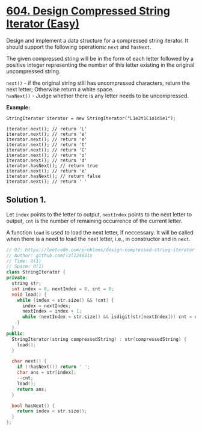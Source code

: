 # [604. Design Compressed String Iterator (Easy)](https://leetcode.com/problems/design-compressed-string-iterator)

Design and implement a data structure for a compressed string iterator. It should support the following operations: `next` and `hasNext`.

The given compressed string will be in the form of each letter followed by a positive integer representing the number of this letter existing in the original uncompressed string.

`next()` - if the original string still has uncompressed characters, return the next letter; Otherwise return a white space.  
`hasNext()` - Judge whether there is any letter needs to be uncompressed.

**Example:**

```
StringIterator iterator = new StringIterator("L1e2t1C1o1d1e1");

iterator.next(); // return 'L'
iterator.next(); // return 'e'
iterator.next(); // return 'e'
iterator.next(); // return 't'
iterator.next(); // return 'C'
iterator.next(); // return 'o'
iterator.next(); // return 'd'
iterator.hasNext(); // return true
iterator.next(); // return 'e'
iterator.hasNext(); // return false
iterator.next(); // return ' '
```

## Solution 1.

Let `index` points to the letter to output, `nextIndex` points to the next letter to output, `cnt` is the number of remaining occurrence of the current letter.

A function `load` is used to load the next letter, if neccessary. It will be called when there is a need to load the next letter, i.e., in constructor and in `next`.


```cpp
// OJ: https://leetcode.com/problems/design-compressed-string-iterator
// Author: github.com/lzl124631x
// Time: O(1)
// Space: O(1)
class StringIterator {
private:
  string str;
  int index = 0, nextIndex = 0, cnt = 0;
  void load() {
    while (index < str.size() && !cnt) {
      index = nextIndex;
      nextIndex = index + 1;
      while (nextIndex < str.size() && isdigit(str[nextIndex])) cnt = cnt * 10 + str[nextIndex++] - '0';
    }
  }
public:
  StringIterator(string compressedString) : str(compressedString) {
    load();
  }

  char next() {
    if (!hasNext()) return ' ';
    char ans = str[index];
    --cnt;
    load();
    return ans;
  }

  bool hasNext() {
    return index < str.size();
  }
};
```
